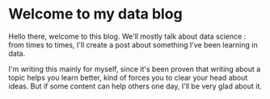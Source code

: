 # Welcome to my data blog

Hello there, welcome to this blog.
We'll mostly talk about data science : from times to times, I'll create a post about something I've been learning in data.

I'm writing this mainly for myself, since it's been proven that writing about a topic helps you learn better, kind of forces you to clear your head about ideas.
But if some content can help others one day, I'll be very glad about it.

